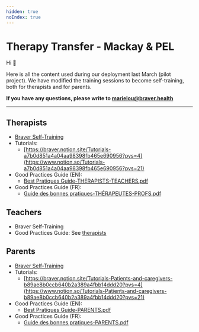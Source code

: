 ```yaml
---
hidden: true
noIndex: true
---
```


# Therapy Transfer - Mackay & PEL

Hi 👋

Here is all the content used during our deployment last March (pilot project). We have modified the training sessions to become self-training, both for therapists and for parents.

**If you have any questions, please write to marielou@braver.health**

***

## Therapists

* [Braver Self-Training](https://files.gitbook.com/v0/b/gitbook-x-prod.appspot.com/o/spaces%2F0ai7456Hm287lPHBbGj2%2Fuploads%2FVlwhPlTLelNZoxQZP0Im%2FBraver_TT_Therapists_selftraining.pdf?alt=media\&token=384f28bc-8ac8-4fc2-90a2-7718b2f460d5)
* Tutorials:
  * [https://braver.notion.site/Tutorials-a7b0d851a4a04aa98398fb465e690956?pvs=4](https://www.notion.so/Tutorials-a7b0d851a4a04aa98398fb465e690956?pvs=21)
* Good Practices Guide (EN):
  * [Best Pratiques Guide-THERAPISTS-TEACHERS.pdf](https://braverhq.sharepoint.com/:b:/s/ModeleTrousseBraver/EdXao-GRGv5Bnq94s85WNoMBu0wGi6zva8NaxOzjx7carg?e=Hle5wL)
* Good Practices Guide (FR):
  * [Guide des bonnes pratiques-THÉRAPEUTES-PROFS.pdf](https://braverhq.sharepoint.com/:b:/s/ModeleTrousseBraver/EaJVggFIWfBBvux6s8PpSWYB7lXY-hKxpm0J_QnwsAH9OA?e=8aptiW)

## Teachers

* Braver Self-Training
* Good Practices Guide: See [therapists](therapy-transfer.md#therapists)

## Parents

* [Braver Self-Training](https://files.gitbook.com/v0/b/gitbook-x-prod.appspot.com/o/spaces%2F0ai7456Hm287lPHBbGj2%2Fuploads%2FYLEkqwQWRdKcsIDXcCit%2FFormation_TT_parents_selftraining.pdf?alt=media\&token=b79c8d51-685f-429c-b6cd-8abcfa602d7b)
* Tutorials:
  * [https://braver.notion.site/Tutorials-Patients-and-caregivers-b89ae8b0ccb640b2a389a4fbb14ddd20?pvs=4](https://www.notion.so/Tutorials-Patients-and-caregivers-b89ae8b0ccb640b2a389a4fbb14ddd20?pvs=21)
* Good Practices Guide (EN):
  * [Best Pratiques Guide-PARENTS.pdf](https://braverhq.sharepoint.com/:b:/s/ModeleTrousseBraver/ES4zLsKM0R9MuOuhvU8OAzMBvCDSB7Nswj4YhGWr_z_DaQ?e=6hbfSs)
* Good Practices Guide (FR):
  * [Guide des bonnes pratiques-PARENTS.pdf](https://braverhq.sharepoint.com/:b:/s/ModeleTrousseBraver/EStqj87NOTNFtZ1ZxUl1MM8BcKzKmdTqIATyQHq1YaPFDA?e=Qa8NPS)
